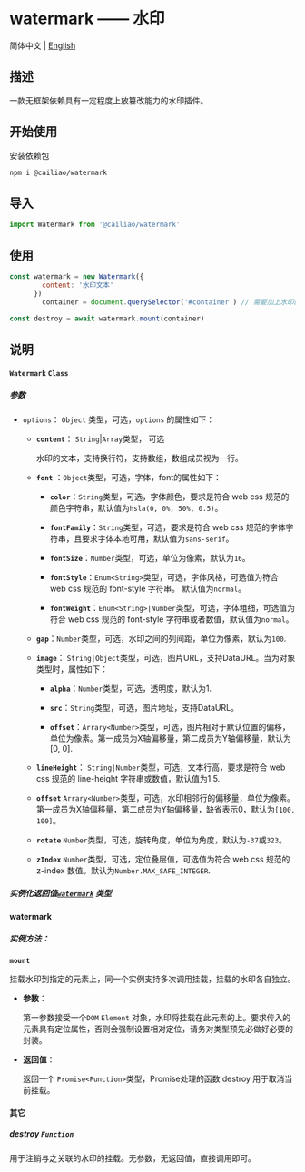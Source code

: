 # watermark —— 水印

简体中文 | [English](../README.md)

## 描述

一款无框架依赖具有一定程度上放篡改能力的水印插件。

## 开始使用

安装依赖包

```bash
npm i @cailiao/watermark
```

## 导入

```javascript
import Watermark from '@cailiao/watermark'
```

## 使用

```javascript
const watermark = new Watermark({
        content: '水印文本'
      })
        container = document.querySelector('#container') // 需要加上水印的目标元素
      
const destroy = await watermark.mount(container)
```



## 说明

#### `Watermark` `Class`

##### 参数

- `options`： `Object` 类型，可选，`options` 的属性如下：

  - **`content`**： `String`|`Array`类型， 可选

      水印的文本，支持换行符，支持数组，数组成员视为一行。

  - **`font`** ：`Object`类型，可选，字体，font的属性如下：

      - **`color`**：`String`类型，可选，字体颜色，要求是符合 web css 规范的颜色字符串，默认值为`hsla(0, 0%, 50%, 0.5)`。

      - **`fontFamily`**：`String`类型，可选，要求是符合 web css 规范的字体字符串，且要求字体本地可用，默认值为`sans-serif`。

      - **`fontSize`**：`Number`类型，可选，单位为像素，默认为`16`。

      - **`fontStyle`**：`Enum<String>`类型，可选，字体风格，可选值为符合 web css 规范的 font-style 字符串。 默认值为`normal`。

      - **`fontWeight`**：`Enum<String>|Number`类型，可选，字体粗细，可选值为符合 web css 规范的 font-style 字符串或者数值，默认值为`normal`。

  - **`gap`**：`Number`类型，可选，水印之间的列间距，单位为像素，默认为`100`.

  - **`image`**： `String|Object`类型，可选，图片URL，支持DataURL。当为对象类型时，属性如下：

      - **`alpha`**：`Number`类型，可选，透明度，默认为1.

      - **`src`**：`String`类型，可选，图片地址，支持DataURL。

      - **`offset`**：`Arrary<Number>`类型，可选，图片相对于默认位置的偏移，单位为像素。第一成员为X轴偏移量，第二成员为Y轴偏移量，默认为 [0, 0].

  - **`lineHeight`**： `String|Number`类型，可选，文本行高，要求是符合 web css 规范的 line-height 字符串或数值，默认值为1.5.
  
  - **`offset`** `Arrary<Number>`类型，可选，水印相邻行的偏移量，单位为像素。第一成员为X轴偏移量，第二成员为Y轴偏移量，缺省表示0，默认为`[100, 100]`。
  
  - **`rotate`** `Number`类型，可选，旋转角度，单位为角度，默认为`-37`或`323`。
  
  - **`zIndex`** `Number`类型，可选，定位叠层值，可选值为符合 web css 规范的 z-index 数值。默认为`Number.MAX_SAFE_INTEGER`.


##### 实例化返回值[`watermark`](#watermark) 类型



#### watermark

##### 实例方法：

**`mount`**

挂载水印到指定的元素上，同一个实例支持多次调用挂载，挂载的水印各自独立。

- **参数**：

  第一参数接受一个`DOM` `Element` 对象，水印将挂载在此元素的上。要求传入的元素具有定位属性，否则会强制设置相对定位，请务对类型预先必做好必要的封装。

- **返回值**：

  返回一个 `Promise<Function>`类型，Promise处理的函数 destroy 用于取消当前挂载。



#### 其它

##### destroy `Function`

用于注销与之关联的水印的挂载。无参数，无返回值，直接调用即可。

